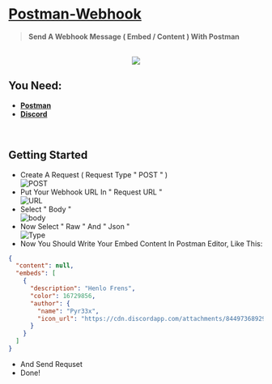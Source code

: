 # [Postman-Webhook](https://discord.gg/KeuBYBbErh)
> <strong>Send A Webhook Message ( Embed / Content ) With Postman</strong>
</br>
<div align="center">
  <img src="https://cdn.discordapp.com/attachments/844973689292193824/953941703440597002/postman.png">
  </div>


## You Need:
- [**Postman**](https://www.postman.com/downloads) </br>
- [**Discord**](https://discord.com/download)
</br>

## Getting Started
- Create A Request ( Request Type " POST " ) </br>
![POST](https://cdn.discordapp.com/attachments/844973689292193824/953939259662958592/unknown.png) </br>
- Put Your Webhook URL In " Request URL " </br>
![URL](https://cdn.discordapp.com/attachments/844973689292193824/953939707341963354/unknown.png) </br>
- Select " Body " </br>
![body](https://user-images.githubusercontent.com/83529331/158773411-149f77a2-3164-4917-ad3d-a9cf7769997a.png) </br>
- Now Select " Raw " And " Json " </br>
![Type](https://user-images.githubusercontent.com/83529331/158773644-ca95de1b-213d-4389-b5dc-f6e43421904c.png)
- Now You Should Write Your Embed Content In Postman Editor, Like This: 
```json
{
  "content": null,
  "embeds": [
    {
      "description": "Henlo Frens",
      "color": 16729856,
      "author": {
        "name": "Pyr33x",
        "icon_url": "https://cdn.discordapp.com/attachments/844973689292193824/952965019119800320/0c001137084652d71854914b9637111b-modified.png"
      }
    }
  ]
}
```
- And Send Requset
- Done!
